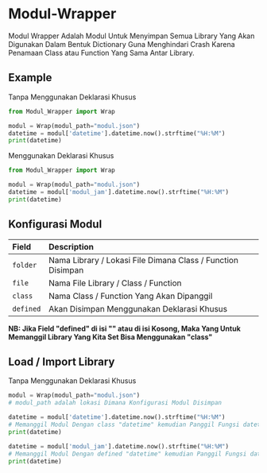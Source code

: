# Modul-Wrapper

Modul Wrapper Adalah Modul Untuk Menyimpan Semua Library Yang Akan Digunakan Dalam Bentuk Dictionary Guna Menghindari Crash Karena Penamaan Class atau Function Yang Sama Antar Library. 

## Example

Tanpa Menggunakan Deklarasi Khusus
```python
from Modul_Wrapper import Wrap

modul = Wrap(modul_path="modul.json")
datetime = modul['datetime'].datetime.now().strftime("%H:%M")
print(datetime)
```

Menggunakan Deklarasi Khusus
```python
from Modul_Wrapper import Wrap

modul = Wrap(modul_path="modul.json")
datetime = modul['modul_jam'].datetime.now().strftime("%H:%M")
print(datetime)
```
## Konfigurasi Modul


| Field | Description                |
| :-------- | :------------------------- |
| `folder` | Nama Library / Lokasi File Dimana Class / Function Disimpan |
| `file` |  Nama File Library / Class / Function |
| `class` |  Nama Class / Function Yang Akan Dipanggil |
| `defined` |  Akan Disimpan Menggunakan Deklarasi Khusus |

**NB: Jika Field "defined" di isi "" atau di isi Kosong, Maka Yang Untuk Memanggil Library Yang Kita Set Bisa Menggunakan "class"**

## Load / Import Library

Tanpa Menggunakan Deklarasi Khusus
```python
modul = Wrap(modul_path="modul.json")
# modul_path adalah lokasi Dimana Konfigurasi Modul Disimpan

datetime = modul['datetime'].datetime.now().strftime("%H:%M")
# Memanggil Modul Dengan class "datetime" kemudian Panggil Fungsi datetime.now()
print(datetime)

datetime = modul['modul_jam'].datetime.now().strftime("%H:%M")
# Memanggil Modul Dengan defined "datetime" kemudian Panggil Fungsi datetime.now()
print(datetime)
```
